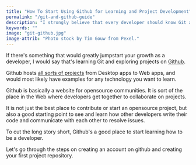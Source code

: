 ```yaml
---
title: "How To Start Using Github for Learning and Project Development"
permalink: "/git-and-github-guide"
description: "I strongly believe that every developer should know Git and Github. Here's why."
keywords: ""
image: "git-github.jpg"
image-attrib: "Photo stock by Tim Gouw from Pexel."
---
```


If there's something that would greatly jumpstart your growth as a developer, I would say that's learning Git and exploring projects on [Github](https://github.com).

Github hosts [all sorts of projects](https://github.com/explore) from Desktop apps to Web apps, and would most likely have examples for any technology you want to learn.
<!--more-->

Github is basically a website for opensource communities. It is sort of the place in the Web where developers get together to collaborate on projects.

It is not just the best place to contribute or start an opensource project, but also a good starting point to see and learn how other developers write their code and communicate with each other to resolve issues.

To cut the long story short, Github's a good place to start learning how to be a developer.

Let's go through the steps on creating an account on github and creating your first project repository.